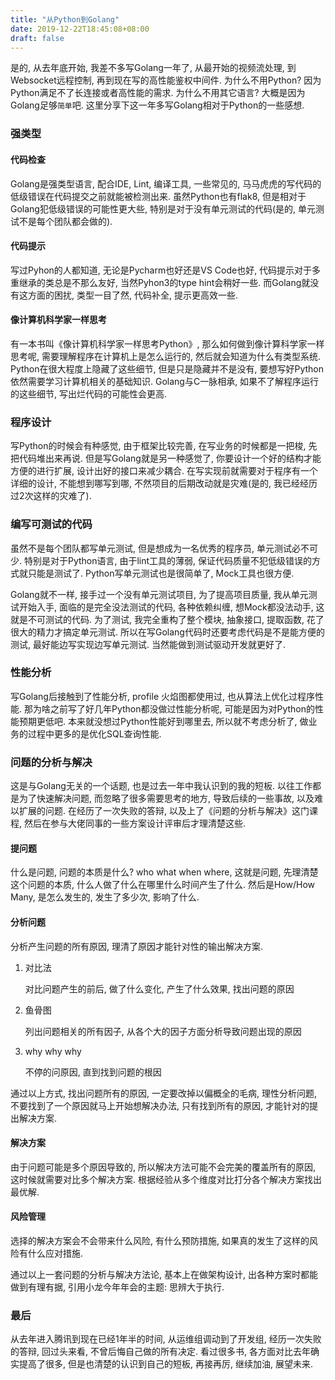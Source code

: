 ```yaml
---
title: "从Python到Golang"
date: 2019-12-22T18:45:08+08:00
draft: false
---
```


是的, 从去年底开始, 我差不多写Golang一年了, 从最开始的视频流处理, 到Websocket远程控制, 再到现在写的高性能鉴权中间件. 为什么不用Python? 因为Python满足不了长连接或者高性能的需求. 为什么不用其它语言? 大概是因为Golang足够`简单`吧. 这里分享下这一年多写Golang相对于Python的一些感想.

### 强类型

#### 代码检查

Golang是强类型语言, 配合IDE, Lint, 编译工具, 一些常见的, 马马虎虎的写代码的低级错误在代码提交之前就能被检测出来. 虽然Python也有flak8, 但是相对于Golang犯低级错误的可能性更大些, 特别是对于没有单元测试的代码(是的, 单元测试不是每个团队都会做的).

<!--more-->

#### 代码提示

写过Pyhon的人都知道, 无论是Pycharm也好还是VS Code也好, 代码提示对于多重继承的类总是不那么友好, 当然Pyhon3的type hint会稍好一些. 而Golang就没有这方面的困扰, 类型一目了然, 代码补全, 提示更高效一些.

#### 像计算机科学家一样思考

有一本书叫《像计算机科学家一样思考Python》, 那么如何做到像计算科学家一样思考呢, 需要理解程序在计算机上是怎么运行的, 然后就会知道为什么有类型系统. Python在很大程度上隐藏了这些细节, 但是只是隐藏并不是没有, 要想写好Python依然需要学习计算机相关的基础知识. Golang与C一脉相承, 如果不了解程序运行的这些细节, 写出烂代码的可能性会更高.

### 程序设计

写Python的时候会有种感觉, 由于框架比较完善, 在写业务的时候都是一把梭, 先把代码堆出来再说. 但是写Golang就是另一种感觉了, 你要设计一个好的结构才能方便的进行扩展, 设计出好的接口来减少耦合. 在写实现前就需要对于程序有一个详细的设计, 不能想到哪写到哪, 不然项目的后期改动就是灾难(是的, 我已经经历过2次这样的灾难了).

### 编写可测试的代码

虽然不是每个团队都写单元测试, 但是想成为一名优秀的程序员, 单元测试必不可少. 特别是对于Python语言, 由于lint工具的薄弱, 保证代码质量不犯低级错误的方式就只能是测试了. Python写单元测试也是很简单了, Mock工具也很方便.

Golang就不一样, 接手过一个没有单元测试项目, 为了提高项目质量, 我从单元测试开始入手, 面临的是完全没法测试的代码, 各种依赖纠缠, 想Mock都没法动手, 这就是不可测试的代码. 为了测试, 我完全重构了整个模块, 抽象接口, 提取函数, 花了很大的精力才搞定单元测试. 所以在写Golang代码时还要考虑代码是不是能方便的测试, 最好能边写实现边写单元测试. 当然能做到测试驱动开发就更好了.

### 性能分析

写Golang后接触到了性能分析, profile 火焰图都使用过, 也从算法上优化过程序性能. 那为啥之前写了好几年Python都没做过性能分析呢, 可能是因为对Python的性能预期更低吧. 本来就没想过Python性能好到哪里去, 所以就不考虑分析了, 做业务的过程中更多的是优化SQL查询性能.

### 问题的分析与解决

这是与Golang无关的一个话题, 也是过去一年中我认识到的我的短板. 以往工作都是为了快速解决问题, 而忽略了很多需要思考的地方, 导致后续的一些事故, 以及难以扩展的问题. 在经历了一次失败的答辩, 以及上了《问题的分析与解决》这门课程, 然后在参与大佬同事的一些方案设计评审后才理清楚这些.

#### 提问题

什么是问题, 问题的本质是什么? who what when where, 这就是问题, 先理清楚这个问题的本质, 什么人做了什么在哪里什么时间产生了什么. 然后是How/How Many, 是怎么发生的, 发生了多少次, 影响了什么.

#### 分析问题

分析产生问题的所有原因, 理清了原因才能针对性的输出解决方案.

1. 对比法

	对比问题产生的前后, 做了什么变化, 产生了什么效果, 找出问题的原因

2. 鱼骨图

	列出问题相关的所有因子, 从各个大的因子方面分析导致问题出现的原因

3. why why why

	不停的问原因, 直到找到问题的根因

通过以上方式, 找出问题所有的原因, 一定要改掉以偏概全的毛病, 理性分析问题, 不要找到了一个原因就马上开始想解决办法, 只有找到所有的原因, 才能针对的提出解决方案.

#### 解决方案

由于问题可能是多个原因导致的, 所以解决方法可能不会完美的覆盖所有的原因, 这时候就需要对比多个解决方案. 根据经验从多个维度对比打分各个解决方案找出最优解.

#### 风险管理

选择的解决方案会不会带来什么风险, 有什么预防措施, 如果真的发生了这样的风险有什么应对措施.

通过以上一套问题的分析与解决方法论, 基本上在做架构设计, 出各种方案时都能做到有理有据, 引用小龙今年年会的主题: 思辨大于执行.

### 最后

从去年进入腾讯到现在已经1年半的时间, 从运维组调动到了开发组, 经历一次失败的答辩, 回过头来看, 不曾后悔自己做的所有决定. 看过很多书, 各方面对比去年确实提高了很多, 但是也清楚的认识到自己的短板, 再接再厉, 继续加油, 展望未来.